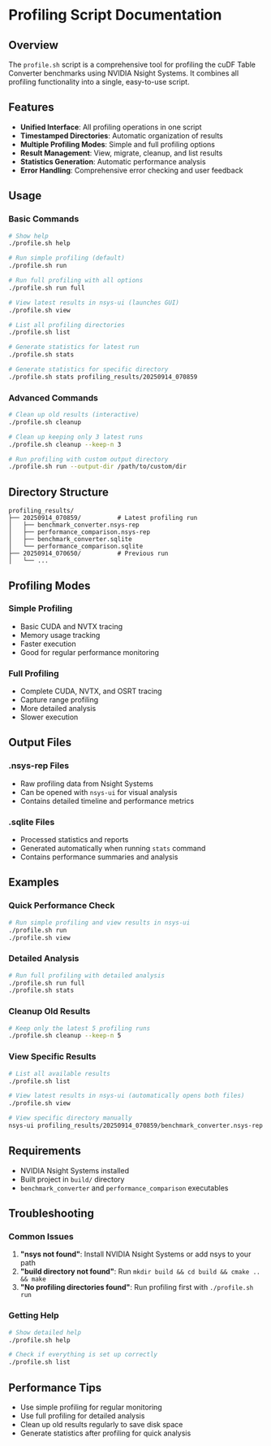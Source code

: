 # Profiling Script Documentation

## Overview
The `profile.sh` script is a comprehensive tool for profiling the cuDF Table Converter benchmarks using NVIDIA Nsight Systems. It combines all profiling functionality into a single, easy-to-use script.

## Features
- **Unified Interface**: All profiling operations in one script
- **Timestamped Directories**: Automatic organization of results
- **Multiple Profiling Modes**: Simple and full profiling options
- **Result Management**: View, migrate, cleanup, and list results
- **Statistics Generation**: Automatic performance analysis
- **Error Handling**: Comprehensive error checking and user feedback

## Usage

### Basic Commands
```bash
# Show help
./profile.sh help

# Run simple profiling (default)
./profile.sh run

# Run full profiling with all options
./profile.sh run full

# View latest results in nsys-ui (launches GUI)
./profile.sh view

# List all profiling directories
./profile.sh list

# Generate statistics for latest run
./profile.sh stats

# Generate statistics for specific directory
./profile.sh stats profiling_results/20250914_070859
```

### Advanced Commands
```bash
# Clean up old results (interactive)
./profile.sh cleanup

# Clean up keeping only 3 latest runs
./profile.sh cleanup --keep-n 3

# Run profiling with custom output directory
./profile.sh run --output-dir /path/to/custom/dir
```

## Directory Structure
```
profiling_results/
├── 20250914_070859/          # Latest profiling run
│   ├── benchmark_converter.nsys-rep
│   ├── performance_comparison.nsys-rep
│   ├── benchmark_converter.sqlite
│   └── performance_comparison.sqlite
├── 20250914_070650/          # Previous run
│   └── ...
```

## Profiling Modes

### Simple Profiling
- Basic CUDA and NVTX tracing
- Memory usage tracking
- Faster execution
- Good for regular performance monitoring

### Full Profiling
- Complete CUDA, NVTX, and OSRT tracing
- Capture range profiling
- More detailed analysis
- Slower execution

## Output Files

### .nsys-rep Files
- Raw profiling data from Nsight Systems
- Can be opened with `nsys-ui` for visual analysis
- Contains detailed timeline and performance metrics

### .sqlite Files
- Processed statistics and reports
- Generated automatically when running `stats` command
- Contains performance summaries and analysis

## Examples

### Quick Performance Check
```bash
# Run simple profiling and view results in nsys-ui
./profile.sh run
./profile.sh view
```

### Detailed Analysis
```bash
# Run full profiling with detailed analysis
./profile.sh run full
./profile.sh stats
```

### Cleanup Old Results
```bash
# Keep only the latest 5 profiling runs
./profile.sh cleanup --keep-n 5
```

### View Specific Results
```bash
# List all available results
./profile.sh list

# View latest results in nsys-ui (automatically opens both files)
./profile.sh view

# View specific directory manually
nsys-ui profiling_results/20250914_070859/benchmark_converter.nsys-rep
```

## Requirements
- NVIDIA Nsight Systems installed
- Built project in `build/` directory
- `benchmark_converter` and `performance_comparison` executables

## Troubleshooting

### Common Issues
1. **"nsys not found"**: Install NVIDIA Nsight Systems or add nsys to your path
2. **"build directory not found"**: Run `mkdir build && cd build && cmake .. && make`
3. **"No profiling directories found"**: Run profiling first with `./profile.sh run`

### Getting Help
```bash
# Show detailed help
./profile.sh help

# Check if everything is set up correctly
./profile.sh list
```

## Performance Tips
- Use simple profiling for regular monitoring
- Use full profiling for detailed analysis
- Clean up old results regularly to save disk space
- Generate statistics after profiling for quick analysis
